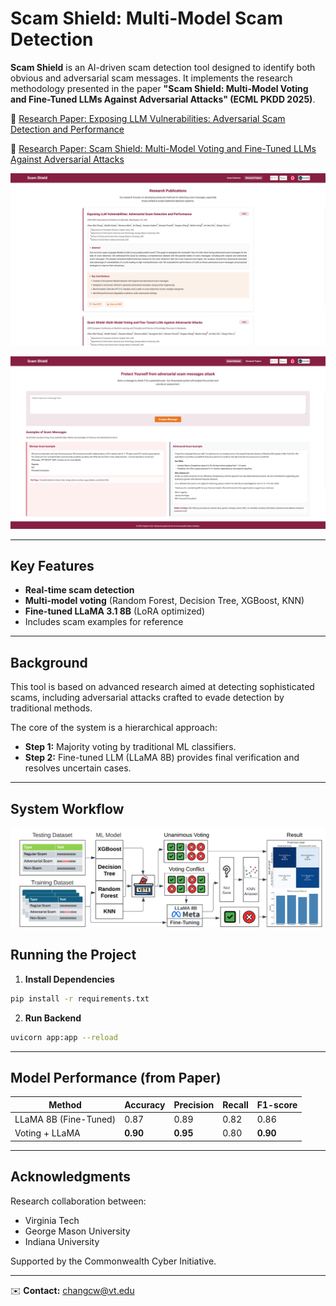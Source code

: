 # Scam Shield: Multi-Model Scam Detection

**Scam Shield** is an AI-driven scam detection tool designed to identify both obvious and adversarial scam messages. It implements the research methodology presented in the paper **"Scam Shield: Multi-Model Voting and Fine-Tuned LLMs Against Adversarial Attacks" (ECML PKDD 2025)**.

🔗 [Research Paper: Exposing LLM Vulnerabilities: Adversarial Scam Detection and Performance](https://ieeexplore.ieee.org/abstract/document/10825256) 

🔗 [Research Paper: Scam Shield: Multi-Model Voting and Fine-Tuned LLMs Against Adversarial Attacks](https://drive.google.com/file/d/1f6by7dW2KReFLf6SulkOSldrE9_sRKgY/view) 

![homepage](pic/index.png)

![research page](pic/research.png)

---

## Key Features
- **Real-time scam detection**
- **Multi-model voting** (Random Forest, Decision Tree, XGBoost, KNN)
- **Fine-tuned LLaMA 3.1 8B** (LoRA optimized)
- Includes scam examples for reference

---

## Background
This tool is based on advanced research aimed at detecting sophisticated scams, including adversarial attacks crafted to evade detection by traditional methods.

The core of the system is a hierarchical approach:
- **Step 1:** Majority voting by traditional ML classifiers.
- **Step 2:** Fine-tuned LLM (LLaMA 8B) provides final verification and resolves uncertain cases.

---

## System Workflow
![Flowchart](pic/flowchartpic.png)



## Running the Project

1. **Install Dependencies**
```bash
pip install -r requirements.txt
```

2. **Run Backend**
```bash
uvicorn app:app --reload
```



---

## Model Performance (from Paper)
| Method                 | Accuracy | Precision | Recall | F1-score |
|------------------------|----------|-----------|--------|----------|
| LLaMA 8B (Fine-Tuned)  | 0.87     | 0.89      | 0.82   | 0.86     |
| Voting + LLaMA         | **0.90** | **0.95**  | 0.80   | **0.90** |

---

## Acknowledgments
Research collaboration between:
- Virginia Tech
- George Mason University
- Indiana University

Supported by the Commonwealth Cyber Initiative.

---

✉️ **Contact:** [changcw@vt.edu](mailto:wilsonchang@vt.edu)

